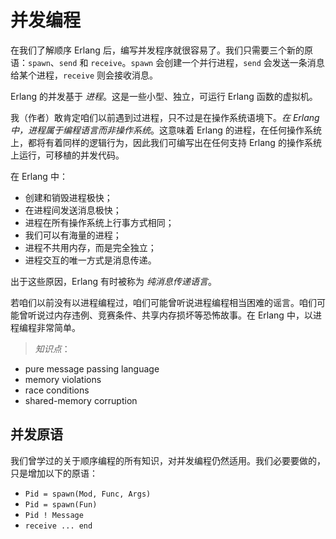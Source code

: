 # 并发编程


在我们了解顺序 Erlang 后，编写并发程序就很容易了。我们只需要三个新的原语：`spawn`、`send` 和 `receive`。`spawn` 会创建一个并行进程，`send` 会发送一条消息给某个进程，`receive` 则会接收消息。


Erlang 的并发基于 *进程*。这是一些小型、独立，可运行 Erlang 函数的虚拟机。


我（作者）敢肯定咱们以前遇到过进程，只不过是在操作系统语境下。*在 Erlang 中，进程属于编程语言而非操作系统*。这意味着 Erlang 的进程，在任何操作系统上，都将有着同样的逻辑行为，因此我们可编写出在任何支持 Erlang 的操作系统上运行，可移植的并发代码。


在 Erlang 中：


- 创建和销毁进程极快；
- 在进程间发送消息极快；
- 进程在所有操作系统上行事方式相同；
- 我们可以有海量的进程；
- 进程不共用内存，而是完全独立；
- 进程交互的唯一方式是消息传递。


出于这些原因，Erlang 有时被称为 *纯消息传递语言*。


若咱们以前没有以进程编程过，咱们可能曾听说进程编程相当困难的谣言。咱们可能曾听说过内存违例、竞赛条件、共享内存损坏等恐怖故事。在 Erlang 中，以进程编程非常简单。

> *知识点*：

- pure message passing language
- memory violations
- race conditions
- shared-memory corruption


## 并发原语


我们曾学过的关于顺序编程的所有知识，对并发编程仍然适用。我们必要要做的，只是增加以下的原语：


- `Pid = spawn(Mod, Func, Args)`
- `Pid = spawn(Fun)`
- `Pid ! Message`
- `receive ... end`
